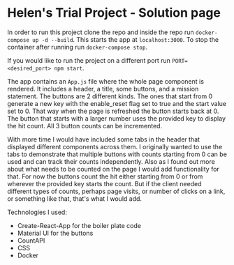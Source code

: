 # Helen's Trial Project - Solution page
In order to run this project clone the repo and inside the repo run `docker-compose up -d --build`. This starts the app at `localhost:3000`. To stop the container after running run `docker-compose stop`.

If you would like to run the project on a different port run `PORT=<desired_port> npm start`.

The app contains an `App.js` file where the whole page component is rendered. It includes a header, a title, some buttons, and a mission statement. The buttons are 2 different kinds. The ones that start from 0 generate a new key with the enable_reset flag set to true and the start value set to 0. That way when the page is refreshed the button starts back at 0. The button that starts with a larger number uses the provided key to display the hit count. All 3 button counts can be incremented. 

With more time I would have included some tabs in the header that displayed different components across them. I originally wanted to use the tabs to demonstrate that multiple buttons with counts starting from 0 can be used and can track their counts independently. Also as I found out more about what needs to be counted on the page I would add functionality for that. For now the buttons count the hit either starting from 0 or from wherever the provided key starts the count. But if the client needed different types of counts, perhaps page visits, or number of clicks on a link, or something like that, that's what I would add.

Technologies I used:
- Create-React-App for the boiler plate code
- Material UI for the buttons
- CountAPI
- CSS
- Docker